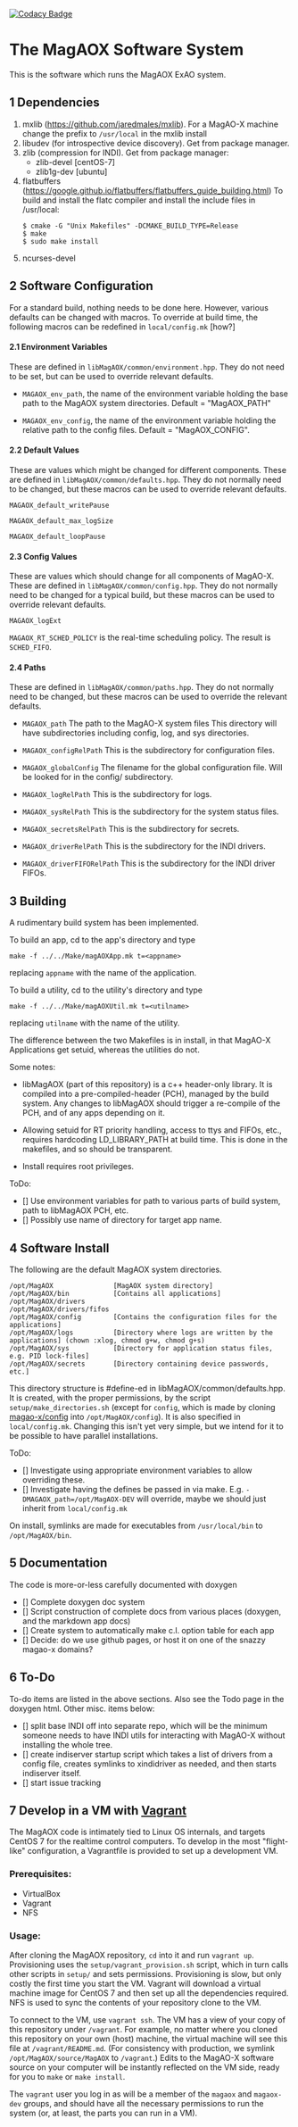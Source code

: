 [![Codacy Badge](https://api.codacy.com/project/badge/Grade/dc3d038ce7074b7bab093699d0806759)](https://www.codacy.com/app/jaredmales/MagAOX?utm_source=github.com&amp;utm_medium=referral&amp;utm_content=magao-x/MagAOX&amp;utm_campaign=Badge_Grade)

# The MagAOX Software System

This is the software which runs the MagAOX ExAO system.

## 1 Dependencies

1. mxlib (https://github.com/jaredmales/mxlib).
   For a MagAO-X machine change the prefix to `/usr/local` in the mxlib install
2. libudev (for introspective device discovery).  Get from package manager.
3. zlib (compression for INDI). Get from package manager:
   - zlib-devel [centOS-7]
   - zlib1g-dev [ubuntu]
4. flatbuffers (https://google.github.io/flatbuffers/flatbuffers_guide_building.html)
   To build and install the flatc compiler and install the include files in /usr/local:
   ```
   $ cmake -G "Unix Makefiles" -DCMAKE_BUILD_TYPE=Release
   $ make
   $ sudo make install
   ```
4. ncurses-devel

## 2 Software Configuration

For a standard build, nothing needs to be done here.  However, various defaults can be changed with macros.  To override at build time, the following macros can be redefined in `local/config.mk` [how?]

#### 2.1 Environment Variables

These are defined in `libMagAOX/common/environment.hpp`.  They do not need to be set, but can be used to override relevant defaults.

- `MAGAOX_env_path`, the name of the environment variable holding the base path to the MagAOX system directories.  Default = "MagAOX_PATH"

- `MAGAOX_env_config`, the name of the environment variable holding the relative path to the config files.  Default = "MagAOX_CONFIG".

#### 2.2 Default Values

These are values which might be changed for different components. These are defined in `libMagAOX/common/defaults.hpp`.  They do not normally need to be changed, but these macros can be used to override relevant defaults.

`MAGAOX_default_writePause`

`MAGAOX_default_max_logSize`

`MAGAOX_default_loopPause`

#### 2.3 Config Values

These are values which should change for all components of MagAO-X.  These are defined in `libMagAOX/common/config.hpp`.  They do not normally need to be changed for a typical build, but these macros can be used to override relevant defaults.

`MAGAOX_logExt`

`MAGAOX_RT_SCHED_POLICY` is the real-time scheduling policy.  The result is `SCHED_FIFO`.

#### 2.4 Paths

These are defined in `libMagAOX/common/paths.hpp`.  They do not normally need to be changed, but these macros can be used to override the relevant defaults.

- `MAGAOX_path` The path to the MagAO-X system files This directory will have subdirectories including config, log, and sys directories.

- `MAGAOX_configRelPath` This is the subdirectory for configuration files.

- `MAGAOX_globalConfig` The filename for the global configuration file. Will be looked for in the config/ subdirectory.

- `MAGAOX_logRelPath` This is the subdirectory for logs.

- `MAGAOX_sysRelPath` This is the subdirectory for the system status files.

- `MAGAOX_secretsRelPath` This is the subdirectory for secrets.

- `MAGAOX_driverRelPath` This is the subdirectory for the INDI drivers.

- `MAGAOX_driverFIFORelPath` This is the subdirectory for the INDI driver FIFOs.

## 3 Building

A rudimentary build system has been implemented.

To build an app, cd to the app's directory and type
```
make -f ../../Make/magAOXApp.mk t=<appname>
```
replacing `appname` with the name of the application.

To build a utility, cd to the utility's directory and type
```
make -f ../../Make/magAOXUtil.mk t=<utilname>
```
replacing `utilname` with the name of the utility.

The difference between the two Makefiles is in install, in that MagAO-X Applications get setuid, whereas the utilities do not.

Some notes:

* libMagAOX (part of this repository) is a c++ header-only library.  It is compiled into a pre-compiled-header (PCH), managed by the build system.  Any changes to libMagAOX should trigger a re-compile of the PCH, and of any apps depending on it.

* Allowing setuid for RT priority handling, access to ttys and FIFOs, etc., requires hardcoding LD_LIBRARY_PATH at build time.  This is done in the makefiles, and so should be transparent.

* Install requires root privileges.

ToDo:
- [] Use environment variables for path to various parts of build system, path to libMagAOX PCH, etc.
- [] Possibly use name of directory for target app name.

## 4 Software Install

The following are the default MagAOX system directories.

```
/opt/MagAOX               [MagAOX system directory]
/opt/MagAOX/bin           [Contains all applications]
/opt/MagAOX/drivers
/opt/MagAOX/drivers/fifos
/opt/MagAOX/config        [Contains the configuration files for the applications]
/opt/MagAOX/logs          [Directory where logs are written by the applications] (chown :xlog, chmod g+w, chmod g+s)
/opt/MagAOX/sys           [Directory for application status files, e.g. PID lock-files]
/opt/MagAOX/secrets       [Directory containing device passwords, etc.]
```

 This directory structure is #define-ed in libMagAOX/common/defaults.hpp.  It is created, with the proper permissions, by the script `setup/make_directories.sh` (except for `config`, which is made by cloning [magao-x/config](https://github.com/magao-x/config) into `/opt/MagAOX/config`).  It is also specified in `local/config.mk`.  Changing this isn't yet very simple, but we intend for it to be possible to have parallel installations.

ToDo:
- [] Investigate using appropriate environment variables to allow overriding these.
- [] Investigate having the defines be passed in via make.  E.g. `-DMAGAOX_path=/opt/MagAOX-DEV` will override, maybe we should just inherit from `local/config.mk`

On install, symlinks are made for executables from `/usr/local/bin` to `/opt/MagAOX/bin`.

## 5 Documentation

The code is more-or-less carefully documented with doxygen

- [] Complete doxygen doc system
- [] Script construction of complete docs from various places (doxygen, and the markdown app docs)
- [] Create system to automatically make c.l. option table for each app
- [] Decide: do we use github pages, or host it on one of the snazzy magao-x domains?

## 6 To-Do

To-do items are listed in the above sections.  Also see the Todo page in the doxygen html.  Other misc. items below:

- [] split base INDI off into separate repo, which will be the minimum someone needs to have INDI utils for interacting with MagAO-X without installing the whole tree.
- [] create indiserver startup script which takes a list of drivers from a config file, creates symlinks to xindidriver as needed, and then starts indiserver itself.
- [] start issue tracking

## 7 Develop in a VM with [Vagrant](https://vagrantup.com)

The MagAOX code is intimately tied to Linux OS internals, and targets CentOS 7 for the realtime control computers. To develop in the most "flight-like" configuration, a Vagrantfile is provided to set up a development VM.

### Prerequisites:

  * VirtualBox
  * Vagrant
  * NFS

### Usage:

After cloning the MagAOX repository, `cd` into it and run `vagrant up`. Provisioning uses the `setup/vagrant_provision.sh` script, which in turn calls other scripts in `setup/` and sets permissions. Provisioning is slow, but only costly the first time you start the VM. Vagrant will download a virtual machine image for CentOS 7 and then set up all the dependencies required. NFS is used to sync the contents of your repository clone to the VM.

To connect to the VM, use `vagrant ssh`. The VM has a view of your copy of this repository under `/vagrant`. For example, no matter where you cloned this repository on your own (host) machine, the virtual machine will see this file at `/vagrant/README.md`. (For consistency with production, we symlink `/opt/MagAOX/source/MagAOX` to `/vagrant`.) Edits to the MagAO-X software source on your computer will be instantly reflected on the VM side, ready for you to `make` or `make install`.

The `vagrant` user you log in as will be a member of the `magaox` and `magaox-dev` groups, and should have all the necessary permissions to run the system (or, at least, the parts you can run in a VM).
